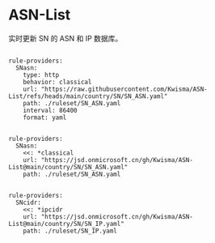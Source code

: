 
# ASN-List

实时更新 SN 的 ASN 和 IP 数据库。

<pre><code class="language-javascript">
rule-providers:
  SNasn:
    type: http
    behavior: classical
    url: "https://raw.githubusercontent.com/Kwisma/ASN-List/refs/heads/main/country/SN/SN_ASN.yaml"
    path: ./ruleset/SN_ASN.yaml
    interval: 86400
    format: yaml
</code></pre>

<pre><code class="language-javascript">
rule-providers:
  SNasn:
    <<: *classical
    url: "https://jsd.onmicrosoft.cn/gh/Kwisma/ASN-List@main/country/SN/SN_ASN.yaml"
    path: ./ruleset/SN_ASN.yaml
</code></pre>

<pre><code class="language-javascript">
rule-providers:
  SNcidr:
    <<: *ipcidr
    url: "https://jsd.onmicrosoft.cn/gh/Kwisma/ASN-List@main/country/SN/SN_IP.yaml"
    path: ./ruleset/SN_IP.yaml
</code></pre>